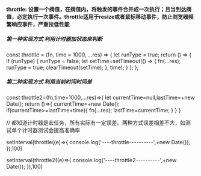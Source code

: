 #### throttle: 设置一个阀值，在阀值内，将触发的事件合并成一次执行；且当到达阀值，必定执行一次事件。throttle适用于resize或者鼠标移动事件，防止浏览器频繁响应事件，严重拉低性能

##### 第一种实现方式 利用计时器加状态来判断
const throttle = (fn, time = 1000, ...res) => {
    let runType = true;
    return () => {
        if (runType) {
            runType = false;
            let setTime=setTimeout(() => {
                fn(...res);
                runType = true;
                clearTimeout(setTime);
            }, time);
        }
    };
};

##### 第二种实现方式 利用当前时间时间差
const throttle2=(fn,time=1000,...res)=>{
    let currentTime=null,lastTime=+new Date();
    return ()=>{
        currentTime=+new Date();
        if(currentTime>=lastTime+time){
            fn(...res);
            lastTime=currentTime;
        }
    }
}


// 都知道计时器是宏任务，所有实际有一定误差。两种方式误差相差不大，如测试单个计时器测试会提高准确率

setInterval(throttle((e)=>{
    console.log('----throttle----------',+new Date());
}),100)


setInterval(throttle2((e)=>{
    console.log('----throttle2----------',+new Date());
}),100)


